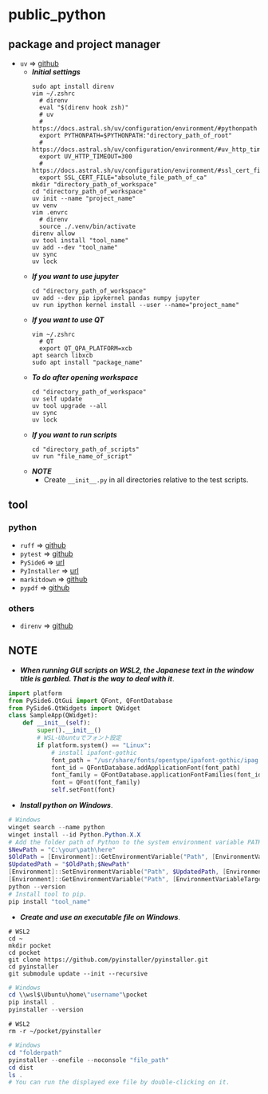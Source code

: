 # public_python
## package and project manager
* `uv` => [github](https://github.com/astral-sh/uv)
  * ***Initial settings***
    ```Shell
    sudo apt install direnv
    vim ~/.zshrc
      # direnv
      eval "$(direnv hook zsh)"
      # uv
      # https://docs.astral.sh/uv/configuration/environment/#pythonpath
      export PYTHONPATH=$PYTHONPATH:"directory_path_of_root"
      # https://docs.astral.sh/uv/configuration/environment/#uv_http_timeout
      export UV_HTTP_TIMEOUT=300
      # https://docs.astral.sh/uv/configuration/environment/#ssl_cert_file
      export SSL_CERT_FILE="absolute_file_path_of_ca"
    mkdir "directory_path_of_workspace"
    cd "directory_path_of_workspace"
    uv init --name "project_name"
    uv venv
    vim .envrc
      # direnv
      source ./.venv/bin/activate
    direnv allow
    uv tool install "tool_name"
    uv add --dev "tool_name"
    uv sync
    uv lock
    ```
  * ***If you want to use jupyter***
    ```Shell
    cd "directory_path_of_workspace"
    uv add --dev pip ipykernel pandas numpy jupyter
    uv run ipython kernel install --user --name="project_name"
    ```
  * ***If you want to use QT***
    ```Shell
    vim ~/.zshrc
      # QT
      export QT_QPA_PLATFORM=xcb
    apt search libxcb
    sudo apt install "package_name"
    ```
  * ***To do after opening workspace***
    ```Shell
    cd "directory_path_of_workspace"
    uv self update
    uv tool upgrade --all
    uv sync
    uv lock
    ```
  * ***If you want to run scripts***
    ```Shell
    cd "directory_path_of_scripts"
    uv run "file_name_of_script"
    ```
  * ***NOTE***
      * Create `__init__.py` in all directories relative to the test scripts.
## tool
### python
* `ruff` => [github](https://github.com/astral-sh/ruff)
* `pytest` => [github](https://github.com/pytest-dev/pytest/)
* `PySide6` => [url](https://doc.qt.io/qtforpython-6/)
* `PyInstaller` => [url](https://pyinstaller.org/en/stable/)
* `markitdown` => [github](https://github.com/microsoft/markitdown)
* `pypdf` => [github](https://github.com/py-pdf/pypdf)
### others
* `direnv` => [github](https://github.com/direnv/direnv)
## NOTE
* ***When running GUI scripts on WSL2, the Japanese text in the window title is garbled. That is the way to deal with it***.
```Python
import platform
from PySide6.QtGui import QFont, QFontDatabase
from PySide6.QtWidgets import QWidget
class SampleApp(QWidget):
    def __init__(self):
        super().__init__()
        # WSL-Ubuntuでフォント設定
        if platform.system() == "Linux":
            # install ipafont-gothic
            font_path = "/usr/share/fonts/opentype/ipafont-gothic/ipag.ttf"
            font_id = QFontDatabase.addApplicationFont(font_path)
            font_family = QFontDatabase.applicationFontFamilies(font_id)[0]
            font = QFont(font_family)
            self.setFont(font)
```
* ***Install python on Windows***.
```PowerShell
# Windows
winget search --name python
winget install --id Python.Python.X.X
# Add the folder path of Python to the system environment variable PATH.
$NewPath = "C:\your\path\here"
$OldPath = [Environment]::GetEnvironmentVariable("Path", [EnvironmentVariableTarget]::Machine)
$UpdatedPath = "$OldPath;$NewPath"
[Environment]::SetEnvironmentVariable("Path", $UpdatedPath, [EnvironmentVariableTarget]::Machine)
[Environment]::GetEnvironmentVariable("Path", [EnvironmentVariableTarget]::Machine)
python --version
# Install tool to pip.
pip install "tool_name"
```
* ***Create and use an executable file on Windows***.
```Shell
# WSL2
cd ~
mkdir pocket
cd pocket
git clone https://github.com/pyinstaller/pyinstaller.git
cd pyinstaller
git submodule update --init --recursive
```
```PowerShell
# Windows
cd \\wsl$\Ubuntu\home\"username"\pocket
pip install .
pyinstaller --version
```
```Shell
# WSL2
rm -r ~/pocket/pyinstaller
```
```PowerShell
# Windows
cd "folderpath"
pyinstaller --onefile --noconsole "file_path"
cd dist
ls .
# You can run the displayed exe file by double-clicking on it.
```
